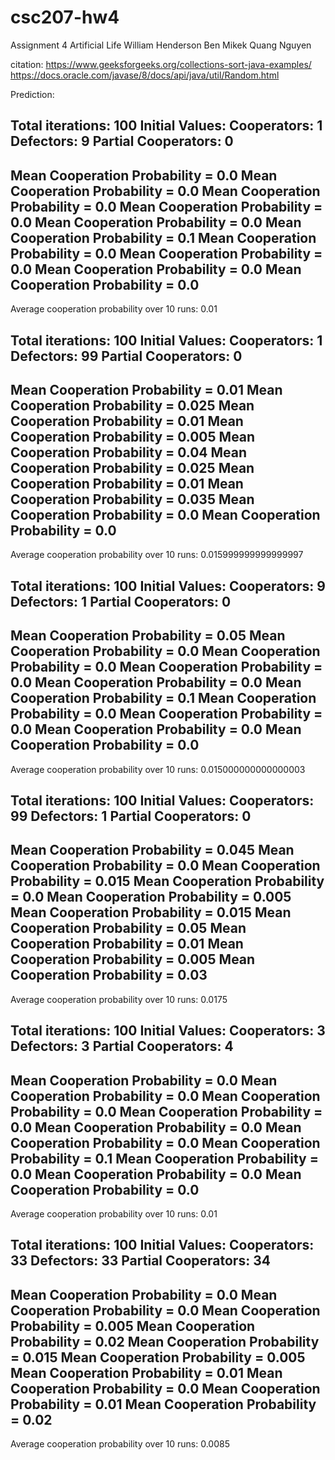 # csc207-hw4
Assignment 4 Artificial Life
William Henderson
Ben Mikek
Quang Nguyen



citation:
https://www.geeksforgeeks.org/collections-sort-java-examples/
https://docs.oracle.com/javase/8/docs/api/java/util/Random.html



Prediction: 

Total iterations: 100
Initial Values:
Cooperators: 1	Defectors: 9	Partial Cooperators: 0
--------------------------------
Mean Cooperation Probability = 0.0
Mean Cooperation Probability = 0.0
Mean Cooperation Probability = 0.0
Mean Cooperation Probability = 0.0
Mean Cooperation Probability = 0.0
Mean Cooperation Probability = 0.1
Mean Cooperation Probability = 0.0
Mean Cooperation Probability = 0.0
Mean Cooperation Probability = 0.0
Mean Cooperation Probability = 0.0
--------------------------------
Average cooperation probability over 10 runs: 0.01




Total iterations: 100
Initial Values:
Cooperators: 1	Defectors: 99	Partial Cooperators: 0
--------------------------------
Mean Cooperation Probability = 0.01
Mean Cooperation Probability = 0.025
Mean Cooperation Probability = 0.01
Mean Cooperation Probability = 0.005
Mean Cooperation Probability = 0.04
Mean Cooperation Probability = 0.025
Mean Cooperation Probability = 0.01
Mean Cooperation Probability = 0.035
Mean Cooperation Probability = 0.0
Mean Cooperation Probability = 0.0
--------------------------------
Average cooperation probability over 10 runs: 0.015999999999999997





Total iterations: 100
Initial Values:
Cooperators: 9	Defectors: 1	Partial Cooperators: 0
--------------------------------
Mean Cooperation Probability = 0.05
Mean Cooperation Probability = 0.0
Mean Cooperation Probability = 0.0
Mean Cooperation Probability = 0.0
Mean Cooperation Probability = 0.0
Mean Cooperation Probability = 0.1
Mean Cooperation Probability = 0.0
Mean Cooperation Probability = 0.0
Mean Cooperation Probability = 0.0
Mean Cooperation Probability = 0.0
--------------------------------
Average cooperation probability over 10 runs: 0.015000000000000003





Total iterations: 100
Initial Values:
Cooperators: 99	Defectors: 1	Partial Cooperators: 0
--------------------------------
Mean Cooperation Probability = 0.045
Mean Cooperation Probability = 0.0
Mean Cooperation Probability = 0.015
Mean Cooperation Probability = 0.0
Mean Cooperation Probability = 0.005
Mean Cooperation Probability = 0.015
Mean Cooperation Probability = 0.05
Mean Cooperation Probability = 0.01
Mean Cooperation Probability = 0.005
Mean Cooperation Probability = 0.03
--------------------------------
Average cooperation probability over 10 runs: 0.0175







Total iterations: 100
Initial Values:
Cooperators: 3	Defectors: 3	Partial Cooperators: 4
--------------------------------
Mean Cooperation Probability = 0.0
Mean Cooperation Probability = 0.0
Mean Cooperation Probability = 0.0
Mean Cooperation Probability = 0.0
Mean Cooperation Probability = 0.0
Mean Cooperation Probability = 0.0
Mean Cooperation Probability = 0.1
Mean Cooperation Probability = 0.0
Mean Cooperation Probability = 0.0
Mean Cooperation Probability = 0.0
--------------------------------
Average cooperation probability over 10 runs: 0.01






Total iterations: 100
Initial Values:
Cooperators: 33	Defectors: 33	Partial Cooperators: 34
--------------------------------
Mean Cooperation Probability = 0.0
Mean Cooperation Probability = 0.0
Mean Cooperation Probability = 0.005
Mean Cooperation Probability = 0.02
Mean Cooperation Probability = 0.015
Mean Cooperation Probability = 0.005
Mean Cooperation Probability = 0.01
Mean Cooperation Probability = 0.0
Mean Cooperation Probability = 0.01
Mean Cooperation Probability = 0.02
--------------------------------
Average cooperation probability over 10 runs: 0.0085

